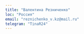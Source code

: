 ```yaml
---
title: "Валентина Резниченко"
loc: "Россия"
email: "reznichenko_v.kz@mail.ru"
telegram: "TinaR24"
---
```

